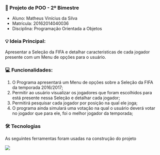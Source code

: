 ### 🚀 Projeto de POO - 2º Bimestre 
- Aluno: Matheus Vinícius da Silva
- Matrícula: 20162014040036
- Disciplina: Programação Orientada a Objetos

### 💡 Ideia Principal:
Apresentar a Seleção da FIFA e detalhar caracteristicas de cada jogador presente com um Menu de opções para o usuário. 

### 💻 Funcionalidades:

1. O Programa apresentará um Menu de opções sobre a Seleção da FIFA da temporada 2016/2017;
2. Permitir ao usuário visualizar os jogadores que foram escolhidos para está presente nessa Seleção e detalhar cada jogador; 
3. Permitirá pesquisar cada jogador por posição na qual ele joga; 
4. O programa ainda simulará uma votação na qual o usuário deverá votar no jogador que para ele, foi o melhor jogador da temporada;

### 🛠 Tecnologias
As seguintes ferramentas foram usadas na construção do projeto

<a href="https://docs.oracle.com/en/java/"><img src="https://img.shields.io/badge/java-%23ED8B00.svg?style=for-the-badge&logo=java&logoColor=white"/></a>
